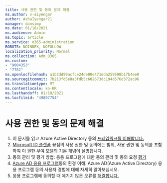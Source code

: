 ```yaml
---
title: 사용 권한 및 동의 문제 해결
ms.author: v-aiyengar
author: AshaIyengar21
manager: dansimp
ms.date: 01/18/2021
ms.audience: Admin
ms.topic: article
ms.service: o365-administration
ROBOTS: NOINDEX, NOFOLLOW
localization_priority: Normal
ms.collection: Adm_O365
ms.custom:
- "9004353"
- "7782"
ms.openlocfilehash: a1b2dd99acfce24de00e471dda259598b17b4ee0
ms.sourcegitcommit: 7b213fd5e8a3fdb5c602673dc194d576d372ac96
ms.translationtype: MT
ms.contentlocale: ko-KR
ms.lasthandoff: 01/18/2021
ms.locfileid: "49897754"
---
```

# <a name="troubleshoot-permissions-and-consents"></a>사용 권한 및 동의 문제 해결

1. 이 문서를 읽고 Azure Active Directory 동의 [프레임워크를 이해합니다.](https://docs.microsoft.com/azure/active-directory/develop/consent-framework)
1. [Microsoft ID 플랫폼](https://docs.microsoft.com/azure/active-directory/develop/v2-permissions-and-consent) 끝점의 사용 권한 및 동의에는 범위, 사용 권한 및 동의를 포함하여 이 권한 부여 모델의 기본 개념이 설명됩니다.
1. 동의 관리 및 평가 방법: 응용 프로그램에 대한 동의 관리 및 동의 요청 [평가](https://docs.microsoft.com/azure/active-directory/manage-apps/manage-consent-requests#evaluating-a-request-for-tenant-wide-admin-consent)
1. [Azure AD 응용 프로그램](https://docs.microsoft.com/azure/active-directory/develop/application-consent-experience)동의 환경 이해: Azure AD(Azure Active Directory) 응용 프로그램 동의 사용자 경험에 대해 자세히 알아보십시오.
1. 응용 프로그램에 동의할 때 예기치 않은 오류를 [해결합니다.](https://docs.microsoft.com/azure/active-directory/manage-apps/application-sign-in-unexpected-user-consent-error)
